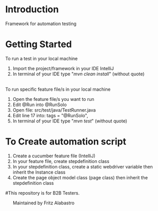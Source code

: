 # Introduction 
Framework for automation testing<br>

# Getting Started
To run a test in your local machine
<ol> 
<li> Import the project/framework in your IDE IntelliJ</li>
<li> In terminal of your IDE type "<i>mvn clean install</i>" (without quote) </li>
</ol>
<br>
To run specific feature file/s in your local machine
<ol> 
<li> Open the feature file/s you want to run</li>
<li> Edit @Run into @RunSolo</li>
<li> Open file: src/test/java/TestRunner.java</li>
<li> Edit line 17 into: tags = "@RunSolo",</li>
<li> In terminal of your IDE type "<i>mvn test</i>" (without quote) </li>
</ol>

# To Create automation script
<ol> 
<li> Create a cucumber feature file (IntelliJ)</li>
<li> In your feature file, create stepdefinition class</li>
<li> In your stepdefinition class, create a static webdriver variable then inherit the Instance class</li>
<li> Create the page object model class (page class) then inherit the stepdefinition class </li>
</ol>

#This repository is for B2B Testers. 
<ol> 
Maintained by Fritz Alabastro
</ol>
